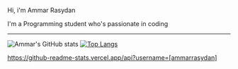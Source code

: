 Hi, i'm Ammar Rasydan 

I'm a Programming student who's passionate in coding

<!--
**ammarrasydan/ammarrasydan** is a ✨ _special_ ✨ repository because its `README.md` (this file) appears on your GitHub profile.

Here are some ideas to get you started:

- 🔭 I’m currently working on ...
- 🌱 I’m currently learning ...
- 👯 I’m looking to collaborate on ...
- 🤔 I’m looking for help with ...
- 💬 Ask me about ...
- 📫 How to reach me: ...
- 😄 Pronouns: ...
- ⚡ Fun fact: ...
-->

---

![Ammar's GitHub stats](https://github-readme-stats.vercel.app/api?username=ammarrasydan&show_icons=true&theme=dracula)  [![Top Langs](https://github-readme-stats.vercel.app/api/top-langs/?username=ammarrasydan&layout=compact&langs_count=6&hide=html,css&show_icons=true&theme=dracula)](https://github.com/ammarrasydan/github-readme-stats)

https://github-readme-stats.vercel.app/api?username=[ammarrasydan]
